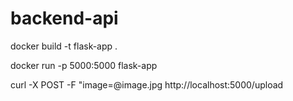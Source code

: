 # backend-api

docker build -t flask-app .

docker run -p 5000:5000 flask-app

curl -X POST -F "image=@image.jpg http://localhost:5000/upload
